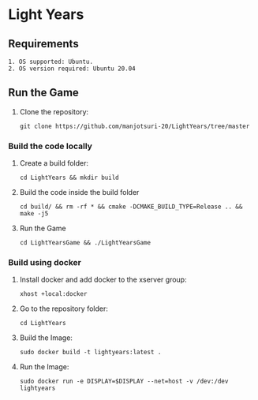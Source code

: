 # Light Years

## Requirements
    1. OS supported: Ubuntu.
    2. OS version required: Ubuntu 20.04

## Run the Game
1. Clone the repository:

    `git clone https://github.com/manjotsuri-20/LightYears/tree/master `
### Build the code locally
1. Create a build folder:

    `cd LightYears && mkdir build`

2. Build the code inside the build folder

    `cd build/ && rm -rf * && cmake -DCMAKE_BUILD_TYPE=Release .. && make -j5`

3. Run the Game

    `cd LightYearsGame && ./LightYearsGame`


### Build using docker

1. Install docker and add docker to the xserver group:

    `xhost +local:docker`

2. Go to the repository folder:
    
    ` cd LightYears `

3. Build the Image:

    `sudo docker build -t lightyears:latest .`

4. Run the Image:
    
    `sudo docker run -e DISPLAY=$DISPLAY --net=host -v /dev:/dev lightyears`


